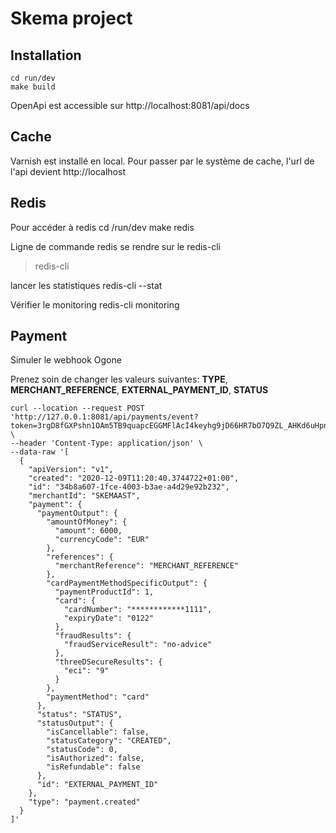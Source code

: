 # Skema project

Installation
------------

```
cd run/dev
make build
```

OpenApi est accessible sur http://localhost:8081/api/docs


Cache
-----

Varnish est installé en local.
Pour passer par le système de cache, l'url de l'api devient http://localhost

Redis
-----

Pour accéder à redis
cd /run/dev
make redis

Ligne de commande redis
se rendre sur le redis-cli
>redis-cli

lancer les statistiques
redis-cli --stat

Vérifier le monitoring
redis-cli monitoring

Payment
-----

Simuler le webhook Ogone

Prenez soin de changer les valeurs suivantes: __TYPE__, __MERCHANT_REFERENCE__, __EXTERNAL_PAYMENT_ID__, __STATUS__

```console
curl --location --request POST 'http://127.0.0.1:8081/api/payments/event?token=3rgD8fGXPshn1OAm5TB9quapcEGGMFlAcI4keyhg9jD66HR7bO7Q9ZL_AHKd6uHpnxFBjS8XxR5lOpbleizkBw' \
--header 'Content-Type: application/json' \
--data-raw '[
  {
    "apiVersion": "v1",
    "created": "2020-12-09T11:20:40.3744722+01:00",
    "id": "34b8a607-1fce-4003-b3ae-a4d29e92b232",
    "merchantId": "SKEMAAST",
    "payment": {
      "paymentOutput": {
        "amountOfMoney": {
          "amount": 6000,
          "currencyCode": "EUR"
        },
        "references": {
          "merchantReference": "MERCHANT_REFERENCE"
        },
        "cardPaymentMethodSpecificOutput": {
          "paymentProductId": 1,
          "card": {
            "cardNumber": "************1111",
            "expiryDate": "0122"
          },
          "fraudResults": {
            "fraudServiceResult": "no-advice"
          },
          "threeDSecureResults": {
            "eci": "9"
          }
        },
        "paymentMethod": "card"
      },
      "status": "STATUS",
      "statusOutput": {
        "isCancellable": false,
        "statusCategory": "CREATED",
        "statusCode": 0,
        "isAuthorized": false,
        "isRefundable": false
      },
      "id": "EXTERNAL_PAYMENT_ID"
    },
    "type": "payment.created"
  }
]'
```